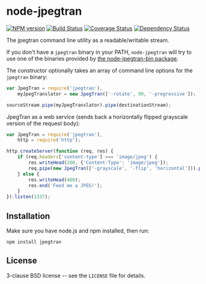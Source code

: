 node-jpegtran
=============

[![NPM version](https://badge.fury.io/js/jpegtran.svg)](http://badge.fury.io/js/jpegtran)
[![Build Status](https://travis-ci.org/papandreou/node-jpegtran.svg?branch=master)](https://travis-ci.org/papandreou/node-jpegtran)
[![Coverage Status](https://coveralls.io/repos/papandreou/node-jpegtran/badge.svg)](https://coveralls.io/r/papandreou/node-jpegtran)
[![Dependency Status](https://david-dm.org/papandreou/node-jpegtran.svg)](https://david-dm.org/papandreou/node-jpegtran)

The jpegtran command line utility as a readable/writable stream.

If you don't have a `jpegtran` binary in your PATH, `node-jpegtran`
will try to use one of the binaries provided by <a
href="https://github.com/yeoman/node-jpegtran-bin">the node-jpegtran-bin
package</a>.

The constructor optionally takes an array of command line options for
the `jpegtran` binary:

```javascript
var JpegTran = require('jpegtran'),
    myJpegTranslator = new JpegTran(['-rotate', 90, '-progressive']);

sourceStream.pipe(myJpegTranslator).pipe(destinationStream);
```

JpegTran as a web service (sends back a horizontally flipped grayscale
version of the request body):

```javascript
var JpegTran = require('jpegtran'),
    http = require('http');

http.createServer(function (req, res) {
    if (req.headers['content-type'] === 'image/jpeg') {
        res.writeHead(200, {'Content-Type': 'image/jpeg'});
        req.pipe(new JpegTran(['-grayscale', '-flip', 'horizontal'])).pipe(res);
    } else {
        res.writeHead(400);
        res.end('Feed me a JPEG!');
    }
}).listen(1337);
```

Installation
------------

Make sure you have node.js and npm installed, then run:

    npm install jpegtran

License
-------

3-clause BSD license -- see the `LICENSE` file for details.
